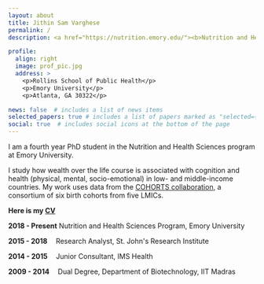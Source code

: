 ```yaml
---
layout: about
title: Jithin Sam Varghese
permalink: /
description: <a href="https://nutrition.emory.edu/"><b>Nutrition and Health Sciences Doctoral Program</b></a>. Laney Graduate School, Emory University.

profile:
  align: right
  image: prof_pic.jpg
  address: >
    <p>Rollins School of Public Health</p>
    <p>Emory University</p>
    <p>Atlanta, GA 30322</p>

news: false  # includes a list of news items
selected_papers: true # includes a list of papers marked as "selected={true}"
social: true  # includes social icons at the bottom of the page
---
```


I am a fourth year PhD student in the Nutrition and Health Sciences program at Emory University.

I study how wealth over the life course is associated with cognition and health (physical, mental, socio-emotional) in low- and middle-income countries.
My work uses data from the <a href="https://academic.oup.com/ije/article/41/3/621/828836" target="_blank">COHORTS collaboration</a>, a consortium of six birth cohorts from five LMICs.

<p> <b>Here is my <a href="/assets/pdf/JithinSamVargheseJuly21.pdf"> CV</a></b></p> 

<p><b>2018 - Present</b> Nutrition and Health Sciences Program, Emory University </p>    
<p><b>2015 - 2018&emsp;   </b> Research Analyst, St. John's Research Institute </p>      
<p><b>2014 - 2015&emsp;   </b> Junior Consultant, IMS Health </p>  
<p><b>2009 - 2014&emsp;   </b> Dual Degree, Department of Biotechnology, IIT Madras </p>  

 	
